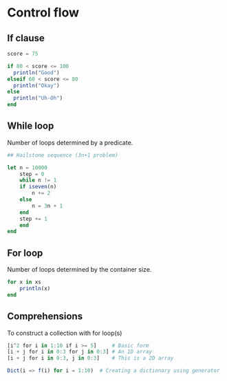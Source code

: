 # Control flow

## If clause

```julia
score = 75

if 80 < score <= 100
  println("Good")
elseif 60 < score <= 80
  println("Okay")
else
  println("Uh-Oh")
end
```

## While loop

Number of loops determined by a predicate.

```julia
## Hailstone sequence (3n+1 problem)

let n = 10000
    step = 0
    while n != 1
    if iseven(n)
        n += 2
    else
        n = 3n + 1
    end
    step += 1
    end
end
```

## For loop

Number of loops determined by the container size.

```julia
for x in xs
    println(x)
end
```


## Comprehensions

To construct a collection with for loop(s)

```julia
[i^2 for i in 1:10 if i >= 5]     # Basic form
[i + j for i in 0:3 for j in 0:3] # An 1D array
[i + j for i in 0:3, j in 0:3]    # This is a 2D array

Dict(i => f(i) for i = 1:10)  # Creating a dictionary using generator
```